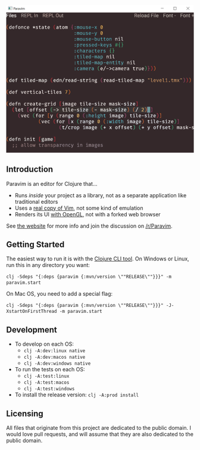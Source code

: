 <p align="center">
  <img src="screenshot.png" width="510" >
</p>

## Introduction

Paravim is an editor for Clojure that...
* Runs *inside* your project as a library, not as a separate application like traditional editors
* Uses a [real copy of Vim](https://github.com/oakes/libvim-clj), not some kind of emulation
* Renders its UI [with OpenGL](https://github.com/oakes/play-cljc), not with a forked web browser

See [the website](https://sekao.net/paravim/) for more info and join the discussion on [/r/Paravim](http://www.reddit.com/r/Paravim).

## Getting Started

The easiest way to run it is with the [Clojure CLI tool](https://clojure.org/guides/getting_started#_clojure_installer_and_cli_tools). On Windows or Linux, run this in any directory you want:

```
clj -Sdeps "{:deps {paravim {:mvn/version \""RELEASE\""}}}" -m paravim.start
```

On Mac OS, you need to add a special flag:

```
clj -Sdeps "{:deps {paravim {:mvn/version \""RELEASE\""}}}" -J-XstartOnFirstThread -m paravim.start
```

## Development

* To develop on each OS:
  * `clj -A:dev:linux native`
  * `clj -A:dev:macos native`
  * `clj -A:dev:windows native`
* To run the tests on each OS:
  * `clj -A:test:linux`
  * `clj -A:test:macos`
  * `clj -A:test:windows`
* To install the release version: `clj -A:prod install`

## Licensing

All files that originate from this project are dedicated to the public domain. I would love pull requests, and will assume that they are also dedicated to the public domain.
